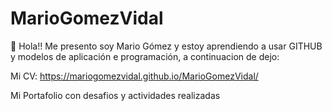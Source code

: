 # MarioGomezVidal

👋 Hola!! Me presento soy Mario Gómez y estoy aprendiendo a usar GITHUB y modelos de aplicación e programación, a continuacion de dejo:

Mi CV: https://mariogomezvidal.github.io/MarioGomezVidal/


Mi Portafolio con desafios y actividades realizadas 
